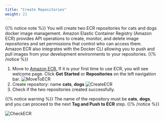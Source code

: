 ```yaml
---
title: "Create Repositories"
weight: 21
---
```


{{% notice note %}}
You will create two ECR repositories for cats and dogs docker image management. Amazon Elastic Container Registry (Amazon ECR) provides API operations to create, monitor, and delete image repositories and set permissions that control who can access them. Amazon ECR also integrates with the Docker CLI allowing you to push and pull images from your development environments to your repositories. 
{{% /notice %}}


1. Move to [Amazon ECR.](https://console.aws.amazon.com/ecr) If it is your first time to use ECR, you will see welcome page. Click **Get Started** or **Repositories** on the left navigation bar.
![MoveToECR](/images/ecr/ecr_3.png)
1. Create repository: name **cats**, **dogs** 
![CreateECR](/images/ecr/ecr_4.png)
1. Check if the two repositories created successfully. 
   
{{% notice warning %}}
The name of the repository must be **cats**, **dogs**, and you can proceed to the next **Tag and Push to ECR** step.
{{% /notice %}}

![CheckECR](/images/ecr/ecr_5.png)